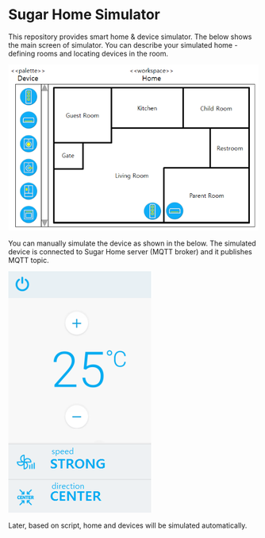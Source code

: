 # Sugar Home Simulator
This repository provides smart home & device simulator. The below shows the main screen of simulator. You can describe your simulated home - defining rooms and locating devices in the room.

![Alt text](/document/image/simulator_main.png?raw=true "Sugar Home Simulator")

You can manually simulate the device as shown in the below. The simulated device is connected to Sugar Home server (MQTT broker) and it publishes MQTT topic.

![Alt text](/document/image/simulator_device_ui.png?raw=true "Device Control in Simulator")

Later, based on script, home and devices will be simulated automatically.
